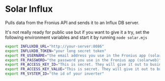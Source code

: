 # Solar Influx

Pulls data from the Fronius API and sends it to an Influx DB server.

It's not really ready for public use but if you want to give it a try, set the following environment variables and start it by running `node solar.mjs`

```sh
export INFLUXDB_URL="http://your-server:8086"
export INFLUXDB_TOKEN="your long secret token"
export FR_USERNAME="the email address you use in the Fronius app (solarweb)"
export FR_PASSWORD="the password you use in the Fronius app (solarweb)"
export FR_ACCESS_KEY_ID="This is secret. They will give it out to businesses though."
export FR_ACCESS_KEY_VALUE="This is secret. They will give it out to businesses though."
export FR_SYSTEM_ID="the id of your inverter"
```